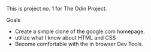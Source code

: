 This is project no. 1 for The Odin Project. 

Goals
- Create a simple clone of the google.com homepage. 
- utilize what I know about HTML and CSS
- Become comfortable with the in browser Dev Tools.

